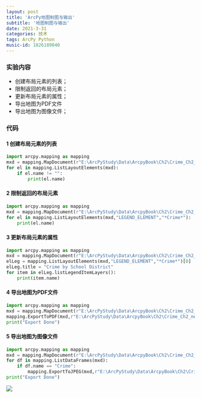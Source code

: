 ```yaml
---
layout: post
title: 'ArcPy地图制图与输出'
subtitle: '地图制图与输出'
date: 2021-3-31
categories: 技术
tags: ArcPy Python
music-id: 1826189040
---
```


### 实验内容

* 创建布局元素的列表；
* 限制返回的布局元素；
* 更新布局元素的属性；
* 导出地图为PDF文件
* 导出地图为图像文件；


### 代码

#### 1 创建布局元素的列表
```python
import arcpy.mapping as mapping
mxd = mapping.MapDocument(r"E:\ArcPyStudy\Data\ArcpyBook\Ch2\Crime_Ch2_new.mxd")
for el in mapping.ListLayoutElements(mxd):
    if el.name != "":
        print(el.name)
```
#### 2 限制返回的布局元素
```python
import arcpy.mapping as mapping
mxd = mapping.MapDocument(r"E:\ArcPyStudy\Data\ArcpyBook\Ch2\Crime_Ch2_new.mxd")
for el in mapping.ListLayoutElements(mxd,"LEGEND_ELEMENT","*Crime*"):
    print(el.name)
```
#### 3 更新布局元素的属性
```python
import arcpy.mapping as mapping
mxd = mapping.MapDocument(r"E:\ArcPyStudy\Data\ArcpyBook\Ch2\Crime_Ch2_new.mxd")
elLeg = mapping.ListLayoutElements(mxd,"LEGEND_ELEMENT","*Crime*")[0]
elLeg.title = "Crime by School District"
for item in elLeg.listLegendItemLayers():
    print(item.name)
```
#### 4 导出地图为PDF文件
```python
import arcpy.mapping as mapping
mxd = mapping.MapDocument(r"E:\ArcPyStudy\Data\ArcpyBook\Ch2\Crime_Ch2_new.mxd")
mapping.ExportToPDF(mxd,r"E:\ArcPyStudy\Data\ArcpyBook\Ch2\Crime_Ch2_new.pdf")
print("Export Done")
```
#### 5 导出地图为图像文件
```python
import arcpy.mapping as mapping
mxd = mapping.MapDocument(r"E:\ArcPyStudy\Data\ArcpyBook\Ch2\Crime_Ch2_new.mxd")
for df in mapping.ListDataFrames(mxd):
    if df.name == "Crime":
        mapping.ExportToJPEG(mxd,r"E:\ArcPyStudy\Data\ArcpyBook\Ch2\Crime_Ch2_new.jpg",df)
print("Export Done")
```


![](https://lz.sinaimg.cn/orj1080/ebeef3aaly3gpz7nme0y3j20sg1ek4pj.jpg)